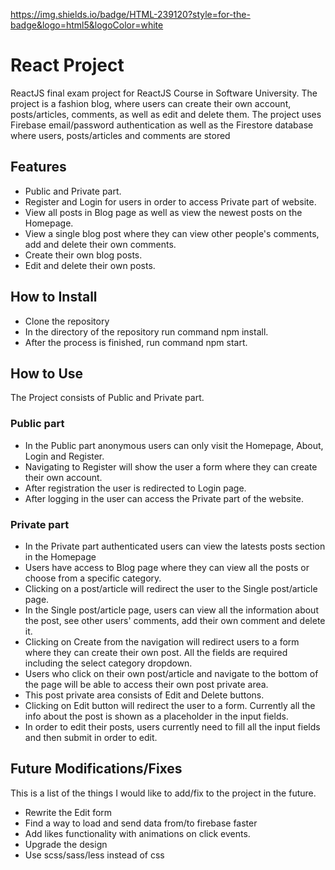 https://img.shields.io/badge/HTML-239120?style=for-the-badge&logo=html5&logoColor=white

# React Project
 
ReactJS final exam project for ReactJS Course in Software University. The project is a fashion blog, where users can create their own account, posts/articles, comments, as well as edit and delete them. The project uses Firebase email/password authentication as well as the Firestore database where users, posts/articles and comments are stored

## Features
- Public and Private part.
- Register and Login for users in order to access Private part of website.
- View all posts in Blog page as well as view the newest posts on the Homepage.
- View a single blog post where they can view other people's comments, add and delete their own comments.
- Create their own blog posts.
- Edit and delete their own posts.

## How to Install
- Clone the repository
- In the directory of the repository run command npm install.
- After the process is finished, run command npm start.

## How to Use

The Project consists of Public and Private part.

### Public part
- In the Public part anonymous users can only visit the Homepage, About, Login and Register.
- Navigating to Register will show the user a form where they can create their own account.
- After registration the user is redirected to Login page.
- After logging in the user can access the Private part of the website.

### Private part
- In the Private part authenticated users can view the latests posts section in the Homepage
- Users have access to Blog page where they can view all the posts or choose from a specific category.
- Clicking on a post/article will redirect the user to the Single post/article page.
- In the Single post/article page, users can view all the information about the post, see other users' comments, add their own comment and delete it.
- Clicking on Create from the navigation will redirect users to a form where they can create their own post. All the fields are required including the select category dropdown.
- Users who click on their own post/article and navigate to the bottom of the page will be able to access their own post private area.
- This post private area consists of Edit and Delete buttons.
- Clicking on Edit button will redirect the user to a form. Currently all the info about the post is shown as a placeholder in the input fields. 
- In order to edit their posts, users currently need to fill all the input fields and then submit in order to edit.

## Future Modifications/Fixes
This is a list of the things I would like to add/fix to the project in the future.
- Rewrite the Edit form
- Find a way to load and send data from/to firebase faster
- Add likes functionality with animations on click events.
- Upgrade the design
- Use scss/sass/less instead of css
